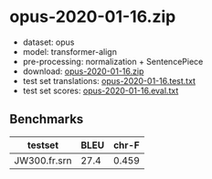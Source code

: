 # opus-2020-01-16.zip

* dataset: opus
* model: transformer-align
* pre-processing: normalization + SentencePiece
* download: [opus-2020-01-16.zip](https://object.pouta.csc.fi/OPUS-MT-models/fr-srn/opus-2020-01-16.zip)
* test set translations: [opus-2020-01-16.test.txt](https://object.pouta.csc.fi/OPUS-MT-models/fr-srn/opus-2020-01-16.test.txt)
* test set scores: [opus-2020-01-16.eval.txt](https://object.pouta.csc.fi/OPUS-MT-models/fr-srn/opus-2020-01-16.eval.txt)

## Benchmarks

| testset               | BLEU  | chr-F |
|-----------------------|-------|-------|
| JW300.fr.srn 	| 27.4 	| 0.459 |


